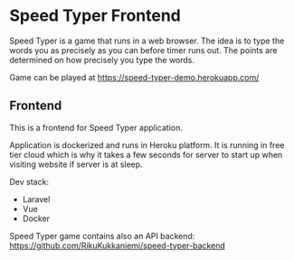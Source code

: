 # Speed Typer Frontend

Speed Typer is a game that runs in a web browser. The idea is to type the words you as precisely as you can before timer runs out. The points are determined on how precisely you type the words.

Game can be played at https://speed-typer-demo.herokuapp.com/

## Frontend

This is a frontend for Speed Typer application.

Application is dockerized and runs in Heroku platform. It is running in free tier cloud which is why it takes a few seconds for server to start up when visiting website if server is at sleep.

Dev stack:
- Laravel
- Vue
- Docker

Speed Typer game contains also an API backend: https://github.com/RikuKukkaniemi/speed-typer-backend
